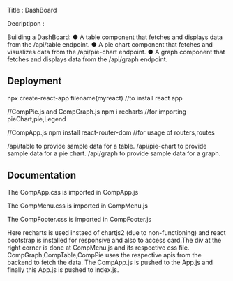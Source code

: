 Title :
DashBoard

Decriptipon :  

Building a DashBoard:
● A table component that fetches and displays data from the /api/table endpoint.
● A pie chart component that fetches and visualizes data from the /api/pie-chart
endpoint.
● A graph component that fetches and displays data from the /api/graph endpoint.

## Deployment
npx create-react-app filename(myreact) 
//to install react app

//CompPie.js and CompGraph.js
npm i recharts 
          //for importing pieChart,pie,Legend

//CompApp.js
    npm install react-router-dom
    //for usage of routers,routes



/api/table to provide sample data for a table.
/api/pie-chart to provide sample data for a pie chart.
/api/graph to provide sample data for a graph.
## Documentation



The CompApp.css is imported in CompApp.js

The CompMenu.css is imported in CompMenu.js

The CompFooter.css is imported in CompFooter.js

Here recharts is used instaed of chartjs2 (due to non-functioning) and react bootstrap is installed for responsive and also to access card.The div at the right corner is done at CompMenu.js and its respective css file.
CompGraph,CompTable,CompPie uses the respective apis from the backend to fetch the data. 
The CompApp.js is pushed to the App.js and finally this App.js is pushed to index.js.


